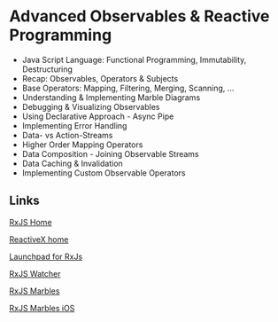 # Advanced Observables & Reactive Programming

- Java Script Language: Functional Programming, Immutability, Destructuring
- Recap: Observables, Operators & Subjects
- Base Operators: Mapping, Filtering, Merging, Scanning, ...
- Understanding & Implementing Marble Diagrams
- Debugging & Visualizing Observables
- Using Declarative Approach - Async Pipe
- Implementing Error Handling
- Data- vs Action-Streams
- Higher Order Mapping Operators
- Data Composition - Joining Observable Streams
- Data Caching & Invalidation
- Implementing Custom Observable Operators

## Links

[RxJS Home](https://rxjs-dev.firebaseapp.com/guide/overview)

[ReactiveX home](http://reactivex.io/)

[Launchpad for RxJs](https://reactive.how/rxjs/)

[RxJS Watcher](https://chrome.google.com/webstore/detail/rxjs-watcher/dfpjfjpfpjjgoeackldilanadoeaciam?hl=en)

[RxJS Marbles](https://rxmarbles.com/)

[RxJS Marbles iOS](https://apps.apple.com/us/app/rxmarbles/id1087272442)
